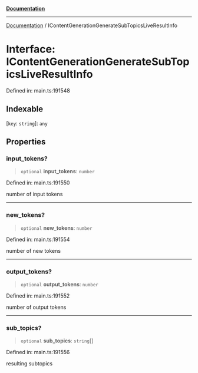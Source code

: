 [**Documentation**](../README.md)

***

[Documentation](../README.md) / IContentGenerationGenerateSubTopicsLiveResultInfo

# Interface: IContentGenerationGenerateSubTopicsLiveResultInfo

Defined in: main.ts:191548

## Indexable

\[`key`: `string`\]: `any`

## Properties

### input\_tokens?

> `optional` **input\_tokens**: `number`

Defined in: main.ts:191550

number of input tokens

***

### new\_tokens?

> `optional` **new\_tokens**: `number`

Defined in: main.ts:191554

number of new tokens

***

### output\_tokens?

> `optional` **output\_tokens**: `number`

Defined in: main.ts:191552

number of output tokens

***

### sub\_topics?

> `optional` **sub\_topics**: `string`[]

Defined in: main.ts:191556

resulting subtopics
